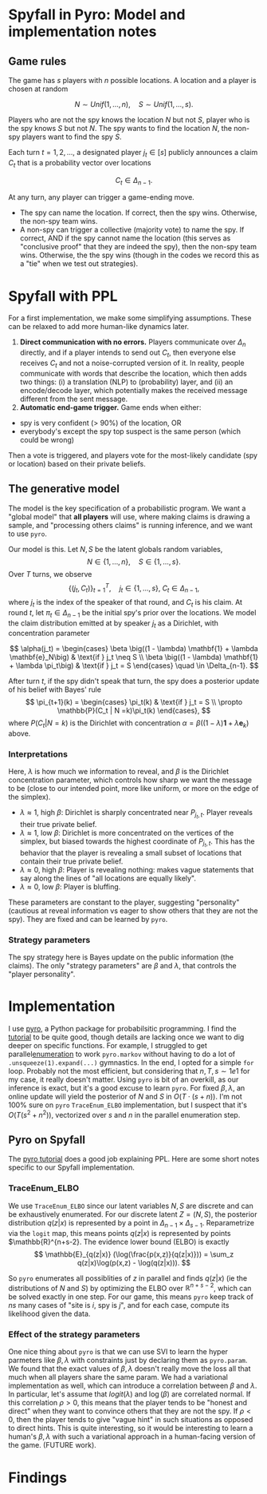 # Spyfall in Pyro: Model and implementation notes

## Game rules

The game has $s$ players with $n$ possible locations. A location and a player is chosen at random

$$N \sim Unif(1, \dots, n), \quad S \sim Unif(1, \dots, s).$$

Players who are not the spy knows the location $N$ but not $S$, player who is the spy knows $S$ but not $N$. The spy wants to find the location $N$, the non-spy players want to find the spy $S$. 

Each turn $t = 1, 2, \dots$, a designated player $j_t \in [s]$ publicly announces a claim $C_t$ that is a probability vector over locations

$$ C_t \in \Delta_{n-1}. $$

At any turn, any player can trigger a game-ending move. 
* The spy can name the location. If correct, then the spy wins. Otherwise, the non-spy team wins. 
* A non-spy can trigger a collective (majority vote) to name the spy. If correct, AND if the spy cannot name the location (this serves as "conclusive proof" that they are indeed the spy), then the non-spy team wins. Otherwise, the the spy wins (though in the codes we record this as a "tie" when we test out strategies). 

# Spyfall with PPL

For a first implementation, we make some simplifying assumptions. These can be relaxed to add more human-like dynamics later.  

1. **Direct communication with no errors.** Players communicate over $\Delta_n$ directly, and if a player intends to send out $C_t$, then everyone else receives $C_t$ and not a noise-corrupted version of it. In reality, people communicate with words that describe the location, which then adds two things: (i) a translation (NLP) to (probability) layer, and (ii) an encode/decode layer, which potentially makes the received message different from the sent message. 
2. **Automatic end-game trigger.** Game ends when either:
  - spy is very confident (> 90%) of the location, OR
  - everybody's except the spy top suspect is the same person (which could be wrong)

Then a vote is triggered, and players vote for the most-likely candidate (spy or location) based on their private beliefs.   

## The generative model

The model is the key specification of a probabilistic program. We want a "global model" that **all players** will use, where making claims is drawing a sample, and "processing others claims" is running inference, and we want to use ``pyro``. 

Our model is this. Let $N,S$ be the latent globals random variables, 
$$
  N\in\{1,\dots,n\},\quad S\in\{1,\dots,s\}.
$$
Over $T$ turns, we observe
$$
  \{(j_t,C_t)\}_{t=1}^T,
  \quad j_t\in\{1,\dots,s\},\;
  C_t\in\Delta_{n-1},
$$
where $j_t$ is the index of the speaker of that round, and $C_t$ is his claim. At round $t$, let $\pi_t \in \Delta_{n-1}$ be the initial spy's prior over the locations. We model the claim distribution emitted at by speaker $j_t$ as a Dirichlet, with concentration parameter

$$
\alpha(j_t) = 
\begin{cases}
  \beta \big((1 - \lambda) \mathbf{1} + \lambda \mathbf{e}_N\big) & \text{if } j_t \neq S \\
  \beta \big((1 - \lambda) \mathbf{1} + \lambda \pi_t\big) & \text{if } j_t = S
\end{cases} \quad  \in \Delta_{n-1}.
$$

After turn $t$, if the spy didn't speak that turn, the spy does a posterior update of his belief with Bayes' rule
$$
\pi_{t+1}(k) = \begin{cases} 
\pi_t(k) & \text{if } j_t = S \\
\propto \mathbb{P}(C_t | N =k)\pi_t(k)
\end{cases},
$$
where $P(C_t | N = k)$ is the Dirichlet with concentration $\alpha = \beta \big((1 - \lambda) \mathbf{1} + \lambda \mathbf{e}_k\big)$ above. 

### Interpretations

Here, $\lambda$ is how much we information to reveal, and $\beta$ is the Dirichlet concentration parameter, which controls how sharp we want the message to be (close to our intended point, more like uniform, or more on the edge of the simplex). 

* $\lambda \approx 1$, high $\beta$: Dirichlet is sharply concentrated near $P_{j_t,t}$. Player reveals their true private belief. 
* $\lambda \approx 1$, low $\beta$: Dirichlet is more concentrated on the vertices of the simplex, but biased towards the highest coordinate of $P_{j_t,t}$. This has the behavior that the player is revealing a small subset of locations that contain their  true private belief. 
* $\lambda \approx 0$, high $\beta$: Player is revealing nothing: makes vague statements that say along the lines of "all locations are equally likely".
* $\lambda \approx 0$, low $\beta$: Player is bluffing. 

These parameters are constant to the player, suggesting "personality" (cautious at reveal information vs eager to show others that they are not the spy). They are fixed and can be learned by ``pyro``. 

### Strategy parameters

The spy strategy here is Bayes update on the public information (the claims). The only "strategy parameters" are $\beta$ and $\lambda$, that controls the "player personality".

# Implementation 

I use [pyro](https://pyro.ai/), a Python package for probabilsitic programming. I find the [tutorial](https://pyro.ai/examples/intro_long.html) to be quite good, though details are lacking once we want to dig deeper on specific functions. For example, I struggled to get parallel[enumeration](https://pyro.ai/examples/enumeration.html) to work `pyro.markov` without having to do a lot of ``.unsqueeze(1).expand(...)`` gymnastics. In the end, I opted for a simple `for` loop. Probably not the most efficient, but considering that $n, T, s \sim 1e1$ for my case, it really doesn't matter. Using ``pyro`` is bit of an overkill, as our inference is exact, but it's a good excuse to learn `pyro`. For fixed $\beta, \lambda$, an online update will yield the posterior of $N$ and $S$ in $O(T \cdot (s+ n))$. I'm not 100% sure on `pyro` `TraceEnum_ELBO` implementation, but I suspect that it's $O(T (s^2+n^2))$, vectorized over $s$ and $n$ in the parallel enumeration step. 

## Pyro on Spyfall

The [pyro tutorial](https://pyro.ai/examples/intro_long.html) does a good job explaining PPL. Here are some short notes specific to our Spyfall implementation. 

### TraceEnum_ELBO

We use ``TraceEnum_ELBO`` since our latent variables $N, S$ are discrete and can be exhaustively enumerated. For our discrete latent $Z = (N,S)$, the posterior distribution $q(z|x)$ is represented by a point in $\Delta_{n-1} \times \Delta_{s-1}$. Reparametrize via the `logit` map, this means points $q(z|x)$ is represented by points $\mathbb{R}^{n+s-2}. The  evidence lower bound (ELBO) is exactly
$$ \mathbb{E}_{q(z|x)} (\log(\frac{p(x,z)}{q(z|x)})) = \sum_z q(z|x)\log(p(x,z) - \log(q(z|x))). $$

So `pyro` enumerates all possiblities of $z$ in parallel and finds $q(z|x)$ (ie the distributions of $N$ and $S$) by optimizing the ELBO over $\mathbb{R}^{n+s-2}$, which can be solved exactly in one step. For our game, this means `pyro` keep track of $ns$ many cases of "site is $i$, spy is $j$", and for each case, compute its likelihood given the data. 

### Effect of the strategy parameters 
One nice thing about ``pyro`` is that we can use SVI to learn the hyper parmeters like $\beta, \lambda$ with constraints just by declaring them as ``pyro.param``. We found that the exact values of $\beta, \lambda$ doesn't really move the loss all that much when all players share the same param. We had a variational implementation as well, which can introduce a correlation between $\beta$ and $\lambda$. In particular, let's assume that $logit(\lambda)$ and $\log(\beta)$ are correlated normal. If this correlation $\rho > 0$, this means that the player tends to be "honest and direct" when they want to convince others that they are not the spy. If $\rho < 0$, then the player tends to give "vague hint" in such situations as opposed to direct hints. This is quite interesting, so it would be interesting to learn a human's $\beta, \lambda$ with such a variational approach in a human-facing version of the game. (FUTURE work).

# Findings



<!-- Player strategies will manifest as different assumptions on the joint probability of the model. This makes it easy and interesting to test for effects such as
* a player changes their claim strategy from being "vague" to "sharp" 
* what happens to over-optimized players who have mistaken assumptions on how others behave
* win rates of naive vs calculating player
* what is the most robust strategy for a spy
* what is the most robust strategy for non-spy -->
